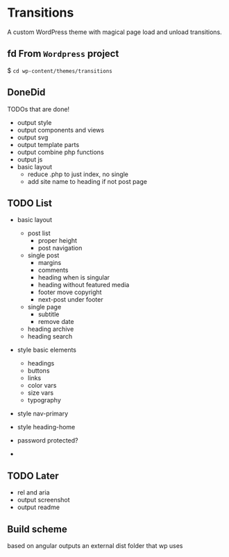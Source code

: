# Transitions
A custom WordPress theme with magical page load and unload transitions.

## fd From `Wordpress` project
$ `cd wp-content/themes/transitions`


## DoneDid 
TODOs that are done!
- output style
- output components and views
- output svg
- output template parts
- output combine php functions
- output js
- basic layout
	- reduce .php to just index, no single
	- add site name to heading if not post page

## TODO List
- basic layout
	- post list
		- proper height
		- post navigation
	- single post
		- margins 
		- comments
		- heading when is singular
		- heading without featured media
		- footer move copyright
		- next-post under footer
	- single page 
		- subtitle
		- remove date
	- heading archive
	- heading search

- style basic elements
	- headings
	- buttons
	- links
	- color vars
	- size vars
	- typography 
- style nav-primary
- style heading-home
- password protected?
- 

## TODO Later
- rel and aria
- output screenshot
- output readme

## Build scheme
based on angular
outputs an external dist folder that wp uses